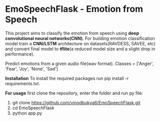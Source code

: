 # EmoSpeechFlask - Emotion from Speech 
This project aims to classify the emotion from speech using **deep convolutional neural networks(CNN)**. For building emotion classification model train a **CNN/LSTM** architecture on datasets(RAVDESS, SAVEE, etc) and convert final model to **tflite**(a reduced model size and a slight drop in performance). 

Predict emotions from a given audio file(wav format). 
Classes = ['Anger', 'Fear', 'Joy', 'None', 'Sad']

**Installation**
To install the required packages run pip install -r requirements.txt.

**For usage** first clone the repository, enter the folder and run py file: 
1. git clone https://github.com/vinodbukya6/EmoSpeechFlask.git
2. cd EmoSpeechFlask
3. python app.py 
